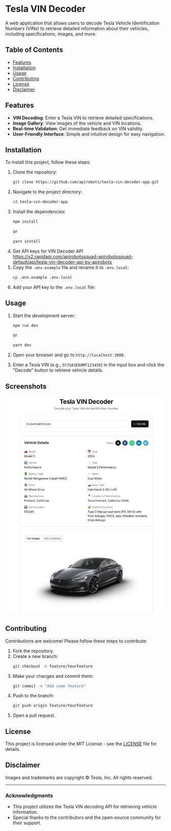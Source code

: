 # Tesla VIN Decoder

A web application that allows users to decode Tesla Vehicle Identification Numbers (VINs) to retrieve detailed information about their vehicles, including specifications, images, and more.

## Table of Contents

- [Features](#features)
- [Installation](#installation)
- [Usage](#usage)
- [Contributing](#contributing)
- [License](#license)
- [Disclaimer](#disclaimer)

## Features

- **VIN Decoding**: Enter a Tesla VIN to retrieve detailed specifications.
- **Image Gallery**: View images of the vehicle and VIN locations.
- **Real-time Validation**: Get immediate feedback on VIN validity.
- **User-Friendly Interface**: Simple and intuitive design for easy navigation.

## Installation

To install this project, follow these steps:

1. Clone the repository:
   ```bash
   git clone https://github.com/apirobots/tesla-vin-decoder-app.git
   ```
2. Navigate to the project directory:
   ```bash
   cd tesla-vin-decoder-app
   ```
3. Install the dependencies:
   ```bash
   npm install
   ```
   or
   ```bash
   yarn install
   ```
4. Get API keys for VIN Decoder API https://v2.rapidapi.com/apirobotssquad-apirobotssquad-default/api/tesla-vin-decoder-api-by-apirobots
5. Copy the `.env.example` file and rename it to `.env.local`:
   ```bash
   cp .env.example .env.local
   ```
6. Add your API key to the `.env.local` file:

## Usage

1. Start the development server:
   ```bash
   npm run dev
   ```
   or
   ```bash
   yarn dev
   ```

2. Open your browser and go to `http://localhost:3000`.

3. Enter a Tesla VIN (e.g., `5YJSA1E60MF123456`) in the input box and click the "Decode" button to retrieve vehicle details.

## Screenshots

![Screenshot of Tesla VIN Decoder](screenshot.png)

## Contributing

Contributions are welcome! Please follow these steps to contribute:

1. Fork the repository.
2. Create a new branch:
   ```bash
   git checkout -b feature/YourFeature
   ```
3. Make your changes and commit them:
   ```bash
   git commit -m "Add some feature"
   ```
4. Push to the branch:
   ```bash
   git push origin feature/YourFeature
   ```
5. Open a pull request.

## License

This project is licensed under the MIT License - see the [LICENSE](LICENSE) file for details.

## Disclaimer

Images and trademarks are copyright © Tesla, Inc. All rights reserved.

---

### Acknowledgments

- This project utilizes the Tesla VIN decoding API for retrieving vehicle information.
- Special thanks to the contributors and the open-source community for their support.

